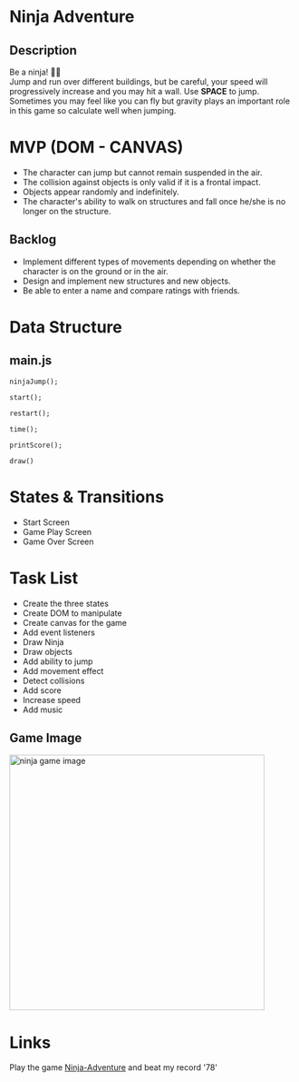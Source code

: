 # Ninja Adventure
## Description
Be a ninja! 🥷🏽 <br/>
Jump and run over different buildings, but be careful, your speed will progressively increase and you may hit a wall.
Use **SPACE** to jump. Sometimes you may feel like you can fly but gravity plays an important role in this game so calculate well when jumping.

# MVP (DOM - CANVAS)
* The character can jump but cannot remain suspended in the air.
* The collision against objects is only valid if it is a frontal impact.
* Objects appear randomly and indefinitely.
* The character's ability to walk on structures and fall once he/she is no longer on the structure.

## Backlog
* Implement different types of movements depending on whether the character is on the ground or in the air.
* Design and implement new structures and new objects.
* Be able to enter a name and compare ratings with friends.

# Data Structure
## main.js
```
ninjaJump();

start();

restart();

time();

printScore();

draw()
```

# States & Transitions
* Start Screen
* Game Play Screen
* Game Over Screen


# Task List
* Create the three states
* Create DOM to manipulate
* Create canvas for the game
* Add event listeners
* Draw Ninja
* Draw objects
* Add ability to jump
* Add movement effect
* Detect collisions
* Add score
* Increase speed
* Add music

## Game Image

<img width="450" alt="ninja game image" src="./img/background/Captura de Pantalla 2021-06-17 a la(s) 6.58.07 p. m.png">

# Links
Play the game [Ninja-Adventure](https://humberto1212.github.io/ninja-adventure/ ) and beat my record '78'
